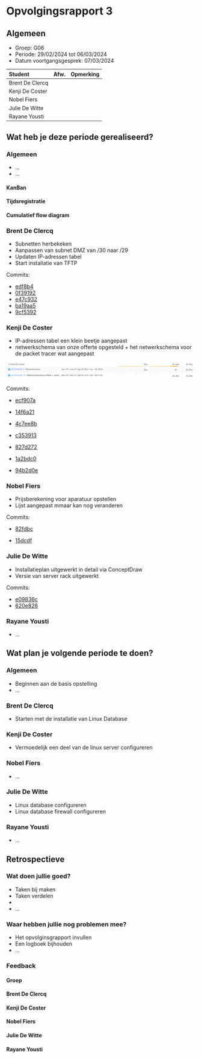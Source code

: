 # Opvolgingsrapport 3

## Algemeen

- Groep: G06
- Periode: 29/02/2024 tot 06/03/2024
- Datum voortgangsgesprek: 07/03/2024

| Student         | Afw. | Opmerking |
| :-------------- | :--: | :-------- |
| Brent De Clercq |      |           |
| Kenji De Coster |      |           |
| Nobel Fiers     |      |           |
| Julie De Witte  |      |           |
| Rayane Yousti   |      |           |

## Wat heb je deze periode gerealiseerd?

### Algemeen

- ...
- ...

#### KanBan

<!-- Voeg hier een screenshot toe van de huidige toestand van het kanban bord. -->

#### Tijdsregistratie

<!-- Voeg hier een screenshot toe van het teamoverzicht van de tijdregistratie, met totaal per student en team -->

#### Cumulatief flow diagram

<!-- Voeg hier een screenshot toe van het cumulatief flow diagram voor de periode van het rapport. -->

<!-- Voeg hier een screenshot toe van het cumulatief flow diagram voor de volledige periode van het project. -->

### Brent De Clercq

<!-- Voeg hier een overzicht toe van gerealiseerde taken inclusief links naar relevante commits/documenten. -->

- Subnetten herbekeken
- Aanpassen van subnet DMZ van /30 naar /29
- Updaten IP-adressen tabel
- Start installatie van TFTP

Commits:

- [edf8b4](https://github.com/HoGentTIN/sep2324-gent-g06/commit/edf8b48756a76fc9b2f2668b08b52fee35067ec6)
- [0f39192](https://github.com/HoGentTIN/sep2324-gent-g06/commit/0f39192877b528878eb7f549e571b73d7977edaa)
- [e47c932](https://github.com/HoGentTIN/sep2324-gent-g06/commit/e47c93239810a14e743298712396477f94add0b5)
- [ba19aa5](https://github.com/HoGentTIN/sep2324-gent-g06/commit/ba19aa515afb36e059f6eab5e8b47fb5f1f02772)
- [9cf5392](https://github.com/HoGentTIN/sep2324-gent-g06/commit/9cf5392b22f3497abdda3d1cd0b9c3d7a16f2c7c)

<!-- Voeg hier een screenshot van het individueel tijdregistratierapport, met overzicht van elke taak en bijhorende uren. -->

### Kenji De Coster

<!-- Voeg hier een overzicht toe van gerealiseerde taken inclusief links naar relevante commits/documenten. -->

- IP-adressen tabel een klein beetje aangepast
- netwerkschema van onze offerte opgesteld + het netwerkschema voor de packet tracer wat aangepast

<!-- Voeg hier een screenshot van het individueel tijdregistratierapport, met overzicht van elke taak en bijhorende uren. -->

![timesheet2_kenji](./img/timesheet2_kenji.png)

Commits:

- [ecf907a](https://github.com/HoGentTIN/sep2324-gent-g06/commit/ecf907a522342d075f578eefd406f7181be2c930)

- [14f6a21](https://github.com/HoGentTIN/sep2324-gent-g06/commit/14f6a21a67056a7dd5b048ac25e67d6c28184de2)

- [4c7ee8b](https://github.com/HoGentTIN/sep2324-gent-g06/commit/4c7ee8bcbbe4b2d30043e787ad06453e6722993e)

- [c353913](https://github.com/HoGentTIN/sep2324-gent-g06/commit/c3539138b367947c5f593033517a3ebb21e08b0c)

- [827d272](https://github.com/HoGentTIN/sep2324-gent-g06/commit/827d272043b61894e967cead494448e1d364ba5c)

- [1a2bdc0](https://github.com/HoGentTIN/sep2324-gent-g06/commit/1a2bdc0aba7cf3538015c993842e64c5a1e39fb5)

- [94b2d0e](https://github.com/HoGentTIN/sep2324-gent-g06/commit/94b2d0e350ef12d72317c45efa7a3e60bfc8b4ef)

### Nobel Fiers

<!-- Voeg hier een overzicht toe van gerealiseerde taken inclusief links naar relevante commits/documenten. -->

- Prijsberekening voor aparatuur opstellen
- Lijst aangepast mmaar kan nog veranderen

Commits:

- [82fdbc](https://github.com/HoGentTIN/sep2324-gent-g06/commit/82fdbc4561595fe39f946d6fa77b01a2cdaf3d0c)

- [15dcdf](https://github.com/HoGentTIN/sep2324-gent-g06/commit/15dcdf8235c03856134d38d852c89a551f326707)

<!-- Voeg hier een screenshot van het individueel tijdregistratierapport, met overzicht van elke taak en bijhorende uren. -->

### Julie De Witte

<!-- Voeg hier een overzicht toe van gerealiseerde taken inclusief links naar relevante commits/documenten. -->

- Installatieplan uitgewerkt in detail via ConceptDraw
- Versie van server rack uitgewerkt

Commits:

- [e09836c](https://github.com/HoGentTIN/sep2324-gent-g06/commit/e09836c5183370a6da00785d45c7899f9b558132)
- [620e826](https://github.com/HoGentTIN/sep2324-gent-g06/commit/620e826f4f8fd13ed66d65c5dded58828d15c91e)

<!-- Voeg hier een screenshot van het individueel tijdregistratierapport, met overzicht van elke taak en bijhorende uren. -->

### Rayane Yousti

<!-- Voeg hier een overzicht toe van gerealiseerde taken inclusief links naar relevante commits/documenten. -->

- ...

<!-- Voeg hier een screenshot van het individueel tijdregistratierapport, met overzicht van elke taak en bijhorende uren. -->

## Wat plan je volgende periode te doen?

### Algemeen

<!-- Voeg hier de doelstellingen toe voor volgende periode. -->

- Beginnen aan de basis opstelling
- ...

### Brent De Clercq

<!-- Voeg hier de individuele doelstellingen toe voor volgende periode. -->

- Starten met de installatie van Linux Database

### Kenji De Coster

<!-- Voeg hier de individuele doelstellingen toe voor volgende periode. -->

- Vermoedelijk een deel van de linux server configureren

### Nobel Fiers

<!-- Voeg hier de individuele doelstellingen toe voor volgende periode. -->

- ...

### Julie De Witte

<!-- Voeg hier de individuele doelstellingen toe voor volgende periode. -->

- Linux database configureren
- Linux database firewall configureren

### Rayane Yousti

<!-- Voeg hier de individuele doelstellingen toe voor volgende periode. -->

- ...

## Retrospectieve

### Wat doen jullie goed?

<!-- Voeg hier zaken toe die jullie goed doen naar het proces toe. -->

- Taken bij maken
- Taken verdelen
-
- ...

### Waar hebben jullie nog problemen mee?

<!-- Voeg hier zaken toe die volgens jullie beter kunnen naar het proces toe. -->

- Het opvolginsgrapport invullen
- Een logboek bijhouden
- ...

### Feedback

#### Groep

#### Brent De Clercq

#### Kenji De Coster

#### Nobel Fiers

#### Julie De Witte

#### Rayane Yousti
